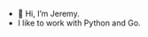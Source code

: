 - 👋 Hi, I’m Jeremy.
- I like to work with Python and Go.

<!---
jeremysb1/jeremysb1 is a ✨ special ✨ repository because its `README.md` (this file) appears on your GitHub profile.
You can click the Preview link to take a look at your changes.
--->
